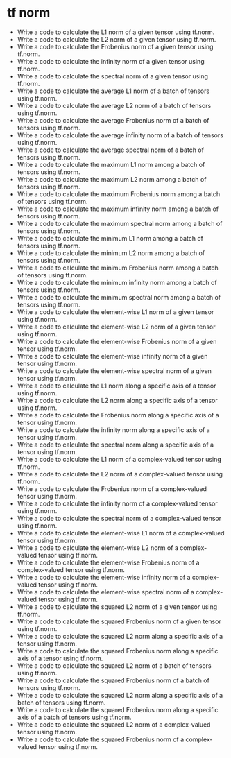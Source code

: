 # tf norm

- Write a code to calculate the L1 norm of a given tensor using tf.norm.
- Write a code to calculate the L2 norm of a given tensor using tf.norm.
- Write a code to calculate the Frobenius norm of a given tensor using tf.norm.
- Write a code to calculate the infinity norm of a given tensor using tf.norm.
- Write a code to calculate the spectral norm of a given tensor using tf.norm.
- Write a code to calculate the average L1 norm of a batch of tensors using tf.norm.
- Write a code to calculate the average L2 norm of a batch of tensors using tf.norm.
- Write a code to calculate the average Frobenius norm of a batch of tensors using tf.norm.
- Write a code to calculate the average infinity norm of a batch of tensors using tf.norm.
- Write a code to calculate the average spectral norm of a batch of tensors using tf.norm.
- Write a code to calculate the maximum L1 norm among a batch of tensors using tf.norm.
- Write a code to calculate the maximum L2 norm among a batch of tensors using tf.norm.
- Write a code to calculate the maximum Frobenius norm among a batch of tensors using tf.norm.
- Write a code to calculate the maximum infinity norm among a batch of tensors using tf.norm.
- Write a code to calculate the maximum spectral norm among a batch of tensors using tf.norm.
- Write a code to calculate the minimum L1 norm among a batch of tensors using tf.norm.
- Write a code to calculate the minimum L2 norm among a batch of tensors using tf.norm.
- Write a code to calculate the minimum Frobenius norm among a batch of tensors using tf.norm.
- Write a code to calculate the minimum infinity norm among a batch of tensors using tf.norm.
- Write a code to calculate the minimum spectral norm among a batch of tensors using tf.norm.
- Write a code to calculate the element-wise L1 norm of a given tensor using tf.norm.
- Write a code to calculate the element-wise L2 norm of a given tensor using tf.norm.
- Write a code to calculate the element-wise Frobenius norm of a given tensor using tf.norm.
- Write a code to calculate the element-wise infinity norm of a given tensor using tf.norm.
- Write a code to calculate the element-wise spectral norm of a given tensor using tf.norm.
- Write a code to calculate the L1 norm along a specific axis of a tensor using tf.norm.
- Write a code to calculate the L2 norm along a specific axis of a tensor using tf.norm.
- Write a code to calculate the Frobenius norm along a specific axis of a tensor using tf.norm.
- Write a code to calculate the infinity norm along a specific axis of a tensor using tf.norm.
- Write a code to calculate the spectral norm along a specific axis of a tensor using tf.norm.
- Write a code to calculate the L1 norm of a complex-valued tensor using tf.norm.
- Write a code to calculate the L2 norm of a complex-valued tensor using tf.norm.
- Write a code to calculate the Frobenius norm of a complex-valued tensor using tf.norm.
- Write a code to calculate the infinity norm of a complex-valued tensor using tf.norm.
- Write a code to calculate the spectral norm of a complex-valued tensor using tf.norm.
- Write a code to calculate the element-wise L1 norm of a complex-valued tensor using tf.norm.
- Write a code to calculate the element-wise L2 norm of a complex-valued tensor using tf.norm.
- Write a code to calculate the element-wise Frobenius norm of a complex-valued tensor using tf.norm.
- Write a code to calculate the element-wise infinity norm of a complex-valued tensor using tf.norm.
- Write a code to calculate the element-wise spectral norm of a complex-valued tensor using tf.norm.
- Write a code to calculate the squared L2 norm of a given tensor using tf.norm.
- Write a code to calculate the squared Frobenius norm of a given tensor using tf.norm.
- Write a code to calculate the squared L2 norm along a specific axis of a tensor using tf.norm.
- Write a code to calculate the squared Frobenius norm along a specific axis of a tensor using tf.norm.
- Write a code to calculate the squared L2 norm of a batch of tensors using tf.norm.
- Write a code to calculate the squared Frobenius norm of a batch of tensors using tf.norm.
- Write a code to calculate the squared L2 norm along a specific axis of a batch of tensors using tf.norm.
- Write a code to calculate the squared Frobenius norm along a specific axis of a batch of tensors using tf.norm.
- Write a code to calculate the squared L2 norm of a complex-valued tensor using tf.norm.
- Write a code to calculate the squared Frobenius norm of a complex-valued tensor using tf.norm.